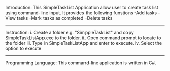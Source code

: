 Introduction:
This SimpleTaskList Application allow user to create task list using command-line input. 
It provides the following funstions
-Add tasks
-View tasks
-Mark tasks as completed
-Delete tasks

---------------------------------------------------------------------------------------------

Instruction:
i. 	Create a folder e.g. "SimppleTaskList" and copy SimpleTaskListApp.exe to the folder.
ii. 	Open command prompt to locate to the folder
iii. 	Type in SimpleTaskListApp and enter to execute.
iv.	Select the option to execute

--------------------------------------------------------------------------------------------

Programming Language: This command-line application is written in C#.

